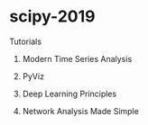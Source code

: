 # scipy-2019

Tutorials

1. Modern Time Series Analysis

2. PyViz

3. Deep Learning Principles

4. Network Analysis Made Simple

